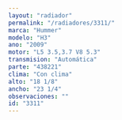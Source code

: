 ```yaml
---
layout: "radiador"
permalink: "/radiadores/3311/"
marca: "Hummer"
modelo: "H3"
ano: "2009"
motor: "L5 3.5,3.7 V8 5.3"
transmision: "Automática"
parte: "438221"
clima: "Con clima"
alto: "18 1/8"
ancho: "23 1/4"
observaciones: ""
id: "3311"
---
```


